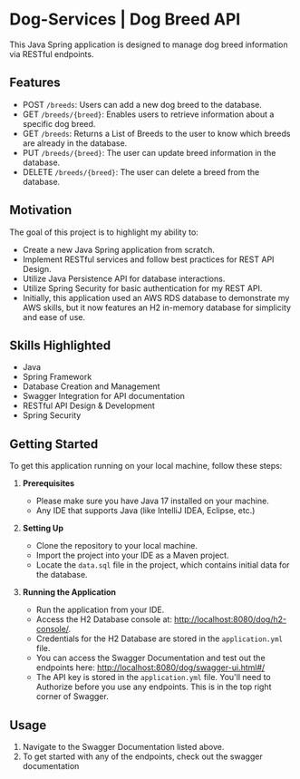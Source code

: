 # Dog-Services | Dog Breed API

This Java Spring application is designed to manage dog breed information via RESTful endpoints.

## Features

- POST `/breeds`: Users can add a new dog breed to the database.
- GET `/breeds/{breed}`: Enables users to retrieve information about a specific dog breed.
- GET `/breeds`: Returns a List of Breeds to the user to know which breeds are already in the database.
- PUT `/breeds/{breed}`: The user can update breed information in the database.
- DELETE `/breeds/{breed}`: The user can delete a breed from the database. 

## Motivation

The goal of this project is to highlight my ability to:
- Create a new Java Spring application from scratch.
- Implement RESTful services and follow best practices for REST API Design.
- Utilize Java Persistence API for database interactions.
- Utilize Spring Security for basic authentication for my REST API.
- Initially, this application used an AWS RDS database to demonstrate my AWS skills, but it now features an H2 in-memory database for simplicity and ease of use.

## Skills Highlighted

- Java
- Spring Framework
- Database Creation and Management
- Swagger Integration for API documentation
- RESTful API Design & Development
- Spring Security

## Getting Started

To get this application running on your local machine, follow these steps:

1. **Prerequisites**
   - Please make sure you have Java 17 installed on your machine.
   - Any IDE that supports Java (like IntelliJ IDEA, Eclipse, etc.)

2. **Setting Up**
   - Clone the repository to your local machine.
   - Import the project into your IDE as a Maven project.
   - Locate the `data.sql` file in the project, which contains initial data for the database.

3. **Running the Application**
   - Run the application from your IDE.
   - Access the H2 Database console at: [http://localhost:8080/dog/h2-console/](http://localhost:8080/dog/h2-console/).
   - Credentials for the H2 Database are stored in the `application.yml` file.
   - You can access the Swagger Documentation and test out the endpoints here: [http://localhost:8080/dog/swagger-ui.html#/](http://localhost:8080/dog/swagger-ui.html#/)
   - The API key is stored in the `application.yml` file. You'll need to Authorize before you use any endpoints. This is in the top right corner of Swagger.
  
## Usage
   1. Navigate to the Swagger Documentation listed above.
   2. To get started with any of the endpoints, check out the swagger documentation
